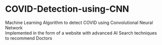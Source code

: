 # COVID-Detection-using-CNN

Machine Learning Algorithm to detect COVID using Convolutional Neural Network<br>
Implemented in the form of a website with advanced AI Search techniques to recommend Doctors
